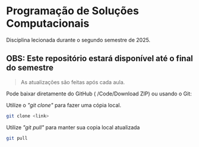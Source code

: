 # Programação de Soluções Computacionais

Disciplina lecionada durante o segundo semestre de 2025.

## OBS: Este repositório estará disponível até o final do semestre
> As atualizações são feitas após cada aula.

Pode baixar diretamente do GitHub ( /Code/Download ZIP) ou usando o Git:

Utilize o *"git clone"* para fazer uma cópia local.
```bash
git clone <link>
```
Utilize *"git pull"* para manter sua copia local atualizada

```bash
git pull 
```
